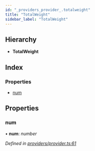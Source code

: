 ```yaml
---
id: "_providers_provider_.totalweight"
title: "TotalWeight"
sidebar_label: "TotalWeight"
---
```


## Hierarchy

* **TotalWeight**

## Index

### Properties

* [num](_providers_provider_.totalweight.md#num)

## Properties

###  num

• **num**: *number*

*Defined in [providers/provider.ts:61](https://github.com/nearprotocol/nearlib/blob/be6b150/src.ts/providers/provider.ts#L61)*
